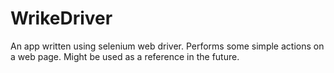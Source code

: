 # WrikeDriver

An app written using selenium web driver. Performs some simple actions on a web page. Might be used as a reference in the future.
